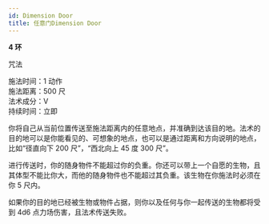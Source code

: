 ```yaml
---
id: Dimension Door
title: 任意门Dimension Door
---
```


**4 环**

咒法

施法时间：1 动作  
施法距离：500 尺  
法术成分：V  
持续时间：立即

你将自己从当前位置传送至施法距离内的任意地点，并准确到达该目的地。法术的目的地可以是你能看见的、可想象的地点，也可以是通过距离和方向说明的地点，比如“径直向下
200 尺”，“西北向上 45 度 300 尺”。

进行传送时，你的随身物件不能超过你的负重。你还可以带上一个自愿的生物，且其体型不能比你大，而他的随身物件也不能超过其负重。该生物在你施法时必须在你 5 尺内。

如果你的目的地已经被生物或物件占据，则你以及任何与你一起传送的生物都将受到 4d6 点力场伤害，且法术传送失败。
